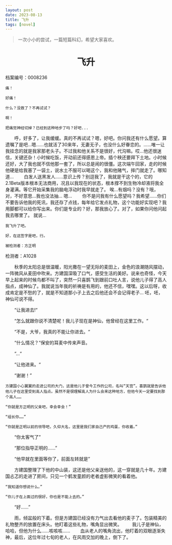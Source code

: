 ```yaml
---
layout: post
date: 2023-08-13
title: 飞升
tags: [novel]
---
```


>一次小小的尝试，一篇短篇科幻，希望大家喜欢。

# <center>飞升

档案编号：0008236

    痛！

    好痛！

    什么？没救了？不再试试？

    啊！

    把痛觉神经切掉？已经到这种地步了吗？好吧...

　　呼，好多了，让我缓缓。真的不再试试？嗯，好吧。你问我还有什么愿望。算遗嘱了是吧…嗯……也就活了30来年，无妻无子，也没什么好眷恋的。……唯一让我挂念的就是我家那老头子。不过我和他关系不是很好，代沟嘛。哎…他还很迷信，关键还杂！小时候吃饭，开动前还得感恩上帝。插个秧还要拜下土地。小时候还好，大了我也就不信他那一套了，所以总是闹的很僵。这次端午回家，走的时候他硬是给我塞了一袋土，说水土不服可以喝这个，我和他赌气，摔门就走了。哪知道…
　　白发人送黑发人……意识上传？别逗我了，我就是干这个的，它的2.1Beta版本根本无法商用，况且以我现在的状态，根本撑不到生物冷却液将我全身灌满。等它开始采集我的脑电浮动时我早就走了。
唉…有烟吗？没有？哦，对，不好意思…我也没法抽…
嗯…
　　你不是问我有什么愿望吗？我希望……你们不要告诉他我的死讯，我还存了点钱，每年给它发点礼物，这个功能好实现吧？我用脚都可以给你写出来。你们是专业的？好，那我放心了。对了，如果你问他问起我去哪里了。
就说…

	我飞升了吧。

	好，在这签字是吧，行。

	被检测者：方正明

检测者：A1028

　　秋季的太阳总是很温暖，阳光撒在一望无际的麦田上，金色的浪潮随风摆动，一阵微风从麦田中吹来。方建国深吸了口气，感受生活的美好。说来也奇怪，今天早上起来的时候鸟都不叫了，突然一只喜鹊飞到跟前口吐人言，说他儿子得了高人指点，成神仙了。我就说当年我的祈祷是有用的，他还不信，嘿嘿。这以后呀，收成肯定是不愁的了，就是不知道那小子上去之后他还会不会记得老子…
呸，呸，神仙可说不得。

　　“让我进去!“

　　“怎么就跟你说不清楚呢！我儿子现在是神仙，他曾经在这里工作。“

　　“不是，大爷，我真的不能让你进去。“

　　“什么情况？“保安的耳麦中传来声音。

　　“…“

　　“让他进来。“

　　“谢谢！”

	方建国小心翼翼的走进公司的大门，这是他儿子曾今工作的公司，名叫“天宫”。喜鹊就是告诉他他儿子在这里受到高人指点。虽然不是很理解高人为什么会来这种地方，但他今天一定要找到那个高人……

	“你就是方正明的父亲吧，幸会幸会！”

	“组长你……”

	“你就是正明以前的领导吧，久仰大名，这里是我们家自己产的鸡蛋，你收着。”

　　“你太客气了”

　　“那位指导正明的……”

　　“他早就在里面等你了，前面左转就是”

　　方建国整理了下他的中山装，这还是他父亲送他的，这一穿就是几十年。方建国忐忑的走进了房间，只见一个鹤发童颜的老者虚影微笑的看着他。

	“我知道你想说什么。”

	“你儿子在上面过的很好，你也是不能上去的。”

　　“好……”

　　雨，倾盆般的下着。但是方建国已经没有力气出去看他的麦子了。包装精美的礼物整齐的放置在床头。他盯着这些礼物，嘴角显出微笑。
　　我儿子是神仙，哈哈，但他为什么……咳咳咳……
　　血从老人的嘴角流出，他盯着的双眼逐渐失神，最后，这位年过七旬的老人，在风雨交加的晚上，倒下了。
